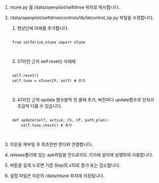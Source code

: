 
1. ntune.py 를 /data/openpilot/selfdrive 위치로 복사합니다.


2. /data/openpilot/selfdrive/controls/lib/latcontrol_lqr.py 파일을 수정합니다.

    1) 맨상단에 아래를 추가합니다.
    
    <pre>
    <code>
    from selfdrive.ntune import nTune
    </code>
    </pre>
    
    2) 27라인 근처 self.reset() 아래에
    
    <pre>
    <code>
    self.reset()
    self.tune = nTune(CP, self) # 추가
    </code>
    </pre>
    
    3) 47라인 근처 update 함수블럭 첫 줄에 추가, 버전마다 update함수의 인자가 조금씩 다를 수 있습니다.
    
    <pre>
    <code>
    def update(self, active, CS, CP, path_plan):
        self.tune.check() # 추가
    </code>
    </pre>
            
    

3. 이온을 재부팅 후 최초한번 판다와 연결합니다.

4. release폴더에 있는 apk파일을 안드로이드 기기에 설치에 실행하여 사용합니다.

5. 버튼을 길게 누르면 기존 Step의 x10로 증가 또는 감소합니다.

6. 설정 파일은 이온의 /data/ntune 위치에 저장됩니다.
